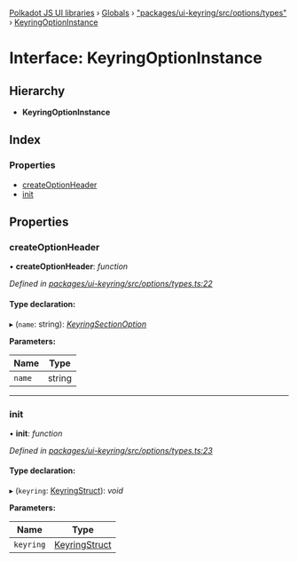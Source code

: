 [Polkadot JS UI libraries](../README.md) › [Globals](../globals.md) › ["packages/ui-keyring/src/options/types"](../modules/_packages_ui_keyring_src_options_types_.md) › [KeyringOptionInstance](_packages_ui_keyring_src_options_types_.keyringoptioninstance.md)

# Interface: KeyringOptionInstance

## Hierarchy

* **KeyringOptionInstance**

## Index

### Properties

* [createOptionHeader](_packages_ui_keyring_src_options_types_.keyringoptioninstance.md#createoptionheader)
* [init](_packages_ui_keyring_src_options_types_.keyringoptioninstance.md#init)

## Properties

###  createOptionHeader

• **createOptionHeader**: *function*

*Defined in [packages/ui-keyring/src/options/types.ts:22](https://github.com/polkadot-js/ui/blob/05d8d959/packages/ui-keyring/src/options/types.ts#L22)*

#### Type declaration:

▸ (`name`: string): *[KeyringSectionOption](_packages_ui_keyring_src_options_types_.keyringsectionoption.md)*

**Parameters:**

Name | Type |
------ | ------ |
`name` | string |

___

###  init

• **init**: *function*

*Defined in [packages/ui-keyring/src/options/types.ts:23](https://github.com/polkadot-js/ui/blob/05d8d959/packages/ui-keyring/src/options/types.ts#L23)*

#### Type declaration:

▸ (`keyring`: [KeyringStruct](_packages_ui_keyring_src_types_.keyringstruct.md)): *void*

**Parameters:**

Name | Type |
------ | ------ |
`keyring` | [KeyringStruct](_packages_ui_keyring_src_types_.keyringstruct.md) |
